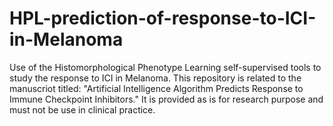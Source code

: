 # HPL-prediction-of-response-to-ICI-in-Melanoma

Use of the Histomorphological Phenotype Learning self-supervised tools to study the response to ICI in Melanoma. This repository is related to the manuscriot titled: "Artificial Intelligence Algorithm Predicts Response to Immune Checkpoint Inhibitors." It is provided as is for research purpose and must not be use in clinical practice.


